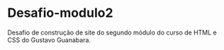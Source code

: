 # Desafio-modulo2
 Desafio de construção de site do segundo módulo do curso de HTML e CSS do Gustavo Guanabara.
